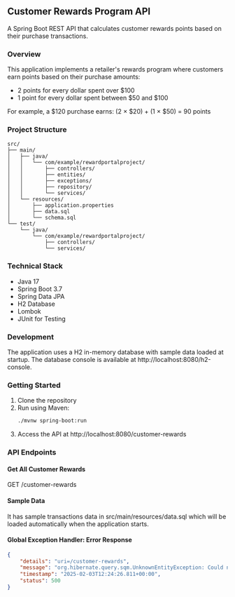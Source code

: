 ## Customer Rewards Program API

A Spring Boot REST API that calculates customer rewards points based on their purchase transactions.

### Overview

This application implements a retailer's rewards program where customers earn points based on their purchase amounts:
- 2 points for every dollar spent over $100
- 1 point for every dollar spent between $50 and $100

For example, a $120 purchase earns: (2 × $20) + (1 × $50) = 90 points

### Project Structure
```
src/
├── main/
│   ├── java/
│   │   └── com/example/rewardportalproject/
│   │       ├── controllers/
│   │       ├── entities/
│   │       ├── exceptions/
│   │       ├── repository/
│   │       └── services/
│   └── resources/
│       ├── application.properties
│       ├── data.sql
│       └── schema.sql
└── test/
    └── java/
        └── com/example/rewardportalproject/
            ├── controllers/
            └── services/
```
### Technical Stack

- Java 17
- Spring Boot 3.7
- Spring Data JPA
- H2 Database
- Lombok
- JUnit for Testing

### Development

The application uses a H2 in-memory database with sample data loaded at startup. 
The database console is available at http://localhost:8080/h2-console.

### Getting Started

1. Clone the repository
2. Run using Maven:
   ```bash
   ./mvnw spring-boot:run
   ```
3. Access the API at http://localhost:8080/customer-rewards

### API Endpoints

#### Get All Customer Rewards
GET /customer-rewards

#### Sample Data
It has sample transactions data in src/main/resources/data.sql which will be loaded automatically when the application starts.


#### Global Exception Handler: Error Response
```json
{
    "details": "uri=/customer-rewards",
    "message": "org.hibernate.query.sqm.UnknownEntityException: Could not resolve root entity 'Transaction'",
    "timestamp": "2025-02-03T12:24:26.811+00:00",
    "status": 500
}
```   
